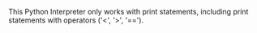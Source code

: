 This Python Interpreter only works with print statements, including print statements with operators ('<', '>', '==').
